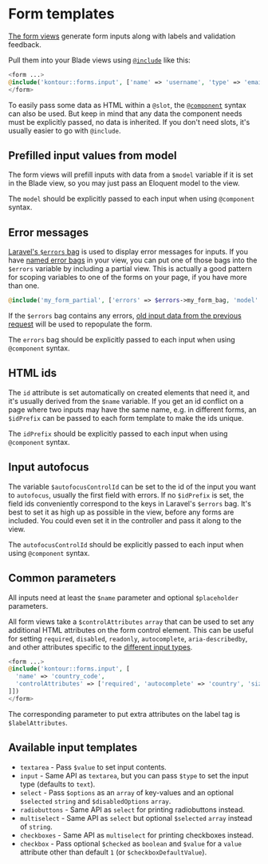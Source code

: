# Form templates

[The form views](../resources/views/forms/)
generate form inputs along with labels and validation feedback.

Pull them into your Blade views using
[`@include`](https://laravel.com/docs/blade#including-subviews)
like this:

```php
<form ...>
@include('kontour::forms.input', ['name' => 'username', 'type' => 'email'])
</form>
```

To easily pass some data as HTML within a `@slot`, the
[`@component`](https://laravel.com/docs/6.x/blade#components-and-slots)
syntax can also be used.
But keep in mind that any data the component needs must be explicitly passed,
no data is inherited.
If you don't need slots, it's usually easier to go with `@include`.

## Prefilled input values from model

The form views will prefill inputs with data from a `$model` variable if it is
set in the Blade view, so you may just pass an Eloquent model to the view.

The `model` should be explicitly passed to each input when using
`@component` syntax.

## Error messages

[Laravel's `$errors` bag](https://laravel.com/docs/validation#quick-displaying-the-validation-errors)
is used to display error messages for inputs.
If you have
[named error bags](https://laravel.com/docs/validation#named-error-bags)
in your view, you can put one of those bags into the `$errors` variable by
including a partial view.
This is actually a good pattern for scoping variables to one of the forms on
your page, if you have more than one.

```php
@include('my_form_partial', ['errors' => $errors->my_form_bag, 'model' => $user])
```

If the `$errors` bag contains any errors,
[old input data from the previous request](https://laravel.com/docs/helpers#method-old)
will be used to repopulate the form.

The `errors` bag should be explicitly passed to each input when using
`@component` syntax.

## HTML ids

The `id` attribute is set automatically on created elements that need it,
and it's usually derived from the `$name` variable.
If you get an id conflict on a page where two inputs may have the same name,
e.g. in different forms, an `$idPrefix` can be passed to each form template
to make the ids unique.

The `idPrefix` should be explicitly passed to each input when using
`@component` syntax.

## Input autofocus

The variable `$autofocusControlId` can be set to the id of the input you want to
 `autofocus`, usually the first field with errors.
If no `$idPrefix` is set, the field ids conveniently correspond to the keys in
Laravel's `$errors` bag.
It's best to set it as high up as possible in the view, before any forms are
included.
You could even set it in the controller and pass it along to the view.

The `autofocusControlId` should be explicitly passed to each input when using
`@component` syntax.

## Common parameters

All inputs need at least the `$name` parameter
and optional `$placeholder` parameters.

All form views take a `$controlAttributes` `array` that can be used to set any
additional HTML attributes on the form control element.
This can be useful for setting
`required`, `disabled`, `readonly`, `autocomplete`, `aria-describedby`,
and other attributes specific to the
[different input types](https://developer.mozilla.org/en-US/docs/Web/HTML/Element/input#Form_<input>_types).

```php
<form ...>
@include('kontour::forms.input', [
  'name' => 'country_code',
  'controlAttributes' => ['required', 'autocomplete' => 'country', 'size' => '2']
]])
</form>
```

The corresponding parameter to put extra attributes on the label tag is
`$labelAttributes`.

## Available input templates

- `textarea` - Pass `$value` to set input contents.
- `input` - Same API as `textarea`, but you can pass
    `$type` to set the input type (defaults to `text`).
- `select` - Pass `$options` as an `array` of key-values and an optional
    `$selected` `string` and `$disabledOptions` `array`.
- `radiobuttons` - Same API as `select` for printing radiobuttons instead.
- `multiselect` - Same API as `select` but optional `$selected` `array`
    instead of `string`.
- `checkboxes` - Same API as `multiselect` for printing checkboxes instead.
- `checkbox` - Pass optional `$checked` as `boolean` and `$value`
    for a `value` attribute other than default `1` (or `$checkboxDefaultValue`).
